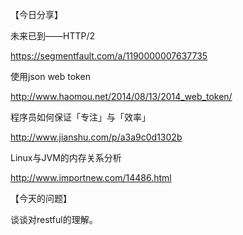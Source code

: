 【今日分享】

未来已到——HTTP/2

https://segmentfault.com/a/1190000007637735

使用json web token

http://www.haomou.net/2014/08/13/2014_web_token/

程序员如何保证「专注」与「效率」

http://www.jianshu.com/p/a3a9c0d1302b

Linux与JVM的内存关系分析

http://www.importnew.com/14486.html

【今天的问题】

谈谈对restful的理解。